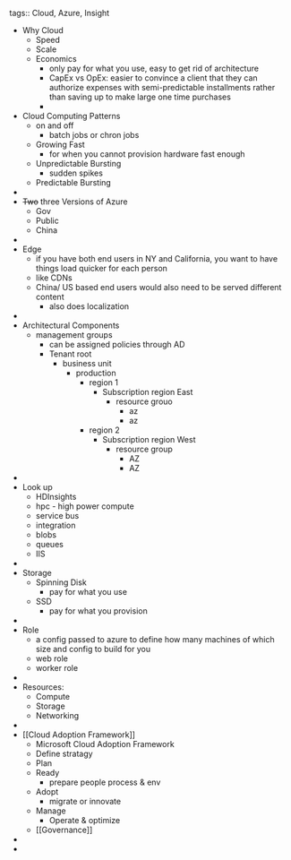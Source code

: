 tags:: Cloud, Azure, Insight

- Why Cloud
	- Speed
	- Scale
	- Economics
		- only pay for what you use, easy to get rid of architecture
		- CapEx vs OpEx: easier to convince a client that they can authorize expenses with semi-predictable installments rather than saving up to make large one time purchases
		-
- Cloud Computing Patterns
	- on and off
		- batch jobs or chron jobs
	- Growing Fast
		- for when you cannot provision hardware fast enough
	- Unpredictable Bursting
		- sudden spikes
	- Predictable Bursting
-
- ~~Two~~ three Versions of Azure
	- Gov
	- Public
	- China
-
- Edge
	- if you have both end users in NY and California, you want to have things load quicker for each person
	- like CDNs
	- China/ US based end users would also need to be served different content
		- also does localization
-
- Architectural Components
	- management groups
		- can be assigned policies through AD
		- Tenant root
			- business unit
				- production
					- region 1
						- Subscription region East
							- resource grouo
								- az
								- az
					- region 2
						- Subscription region West
							- resource group
								- AZ
								- AZ
-
- Look up
	- HDInsights
	- hpc - high power compute
	- service bus
	- integration
	- blobs
	- queues
	- IIS
-
- Storage
	- Spinning Disk
		- pay for what you use
	- SSD
		- pay for what you provision
-
- Role
	- a config passed to azure to define how many machines of which size and config to build for you
	- web role
	- worker role
-
- Resources:
	- Compute
	- Storage
	- Networking
-
- [[Cloud Adoption Framework]]
	- Microsoft Cloud Adoption Framework
	- Define stratagy
	- Plan
	- Ready
		- prepare people process & env
	- Adopt
		- migrate or innovate
	- Manage
		- Operate & optimize
	- [[Governance]]
-
-